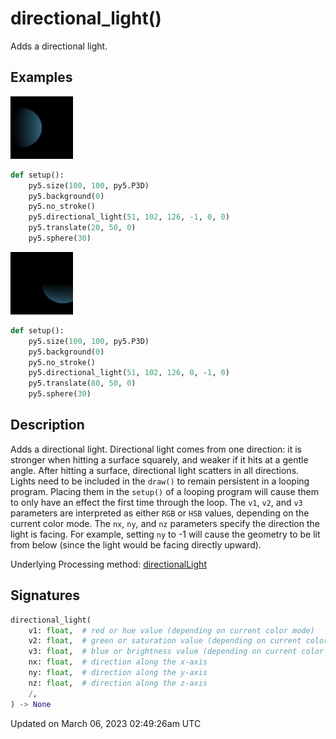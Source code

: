 # directional_light()

Adds a directional light.

## Examples

<div class="example-table">

<div class="example-row"><div class="example-cell-image">

![example picture for directional_light()](/images/reference/Sketch_directional_light_0.png)

</div><div class="example-cell-code">

```python
def setup():
    py5.size(100, 100, py5.P3D)
    py5.background(0)
    py5.no_stroke()
    py5.directional_light(51, 102, 126, -1, 0, 0)
    py5.translate(20, 50, 0)
    py5.sphere(30)
```

</div></div>

<div class="example-row"><div class="example-cell-image">

![example picture for directional_light()](/images/reference/Sketch_directional_light_1.png)

</div><div class="example-cell-code">

```python
def setup():
    py5.size(100, 100, py5.P3D)
    py5.background(0)
    py5.no_stroke()
    py5.directional_light(51, 102, 126, 0, -1, 0)
    py5.translate(80, 50, 0)
    py5.sphere(30)
```

</div></div>

</div>

## Description

Adds a directional light. Directional light comes from one direction: it is stronger when hitting a surface squarely, and weaker if it hits at a gentle angle. After hitting a surface, directional light scatters in all directions. Lights need to be included in the `draw()` to remain persistent in a looping program. Placing them in the `setup()` of a looping program will cause them to only have an effect the first time through the loop. The `v1`, `v2`, and `v3` parameters are interpreted as either `RGB` or `HSB` values, depending on the current color mode. The `nx`, `ny`, and `nz` parameters specify the direction the light is facing. For example, setting `ny` to -1 will cause the geometry to be lit from below (since the light would be facing directly upward).

Underlying Processing method: [directionalLight](https://processing.org/reference/directionalLight_.html)

## Signatures

```python
directional_light(
    v1: float,  # red or hue value (depending on current color mode)
    v2: float,  # green or saturation value (depending on current color mode)
    v3: float,  # blue or brightness value (depending on current color mode)
    nx: float,  # direction along the x-axis
    ny: float,  # direction along the y-axis
    nz: float,  # direction along the z-axis
    /,
) -> None
```

Updated on March 06, 2023 02:49:26am UTC
